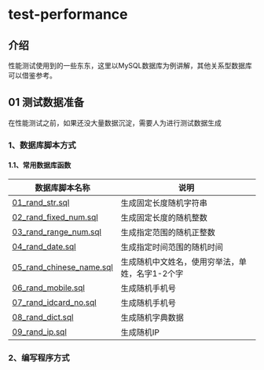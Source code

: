 # test-performance

## 介绍
性能测试使用到的一些东东，这里以MySQL数据库为例讲解，其他关系型数据库可以借鉴参考。

## 01 测试数据准备
<pre>在性能测试之前，如果还没大量数据沉淀，需要人为进行测试数据生成</pre>
### 1、数据库脚本方式

#### 1.1、常用数据库函数
| 数据库脚本名称 | 说明 |
| ------------ | ------------ |
| [01_rand_str.sql](01_测试数据准备/01_数据库随机类函数/01_rand_str.sql) | 生成固定长度随机字符串 |
| [02_rand_fixed_num.sql](01_测试数据准备/01_数据库随机类函数/02_rand_fixed_num.sql) | 生成固定长度的随机整数 |
| [03_rand_range_num.sql](01_测试数据准备/01_数据库随机类函数/03_rand_range_num.sql) | 生成指定范围的随机正整数 |
| [04_rand_date.sql](01_测试数据准备/01_数据库随机类函数/04_rand_date.sql) | 生成指定时间范围的随机时间 |
| [05_rand_chinese_name.sql](01_测试数据准备/01_数据库随机类函数/05_rand_chinese_name.sql) | 生成随机中文姓名，使用穷举法，单姓，名字1-2个字 |
| [06_rand_mobile.sql](01_测试数据准备/01_数据库随机类函数/06_rand_mobile.sql) | 生成随机手机号 |
| [07_rand_idcard_no.sql](01_测试数据准备/01_数据库随机类函数/07_rand_idcard_no.sql) | 生成随机手机号 |
| [08_rand_dict.sql](01_测试数据准备/01_数据库随机类函数/08_rand_dict.sql) | 生成随机字典数据 |
| [09_rand_ip.sql](01_测试数据准备/01_数据库随机类函数/09_rand_ip.sql) | 生成随机IP |
### 2、编写程序方式
